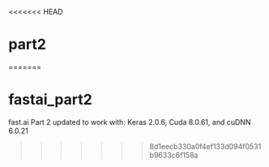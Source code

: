 <<<<<<< HEAD
# part2
=======
# fastai_part2
fast.ai Part 2 updated to work with: Keras 2.0.6, Cuda 8.0.61, and cuDNN 6.0.21
>>>>>>> 8d1eecb330a0f4ef133d094f0531b9633c6f158a
